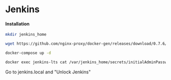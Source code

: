 # Jenkins

#### Installation

```bash
mkdir jenkins_home
```

```bash
wget https://github.com/nginx-proxy/docker-gen/releases/download/0.7.6/docker-gen-linux-amd64-0.7.6.tar.gz
```

```bash
docker-compose up -d
```

```bash
docker exec jenkins-lts cat /var/jenkins_home/secrets/initialAdminPassword
```

Go to jenkins.local and "Unlock Jenkins"